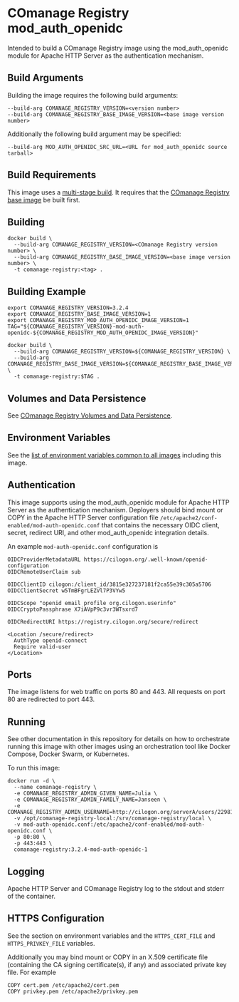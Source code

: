 <!--
COmanage Registry Docker documentation

Portions licensed to the University Corporation for Advanced Internet
Development, Inc. ("UCAID") under one or more contributor license agreements.
See the NOTICE file distributed with this work for additional information
regarding copyright ownership.

UCAID licenses this file to you under the Apache License, Version 2.0
(the "License"); you may not use this file except in compliance with the
License. You may obtain a copy of the License at:

http://www.apache.org/licenses/LICENSE-2.0

Unless required by applicable law or agreed to in writing, software
distributed under the License is distributed on an "AS IS" BASIS,
WITHOUT WARRANTIES OR CONDITIONS OF ANY KIND, either express or implied.
See the License for the specific language governing permissions and
limitations under the License.
-->

# COmanage Registry mod_auth_openidc

Intended to build a COmanage Registry image using the mod_auth_openidc
module for Apache HTTP Server as the authentication mechanism. 

## Build Arguments

Building the image requires the following build arguments:

```
--build-arg COMANAGE_REGISTRY_VERSION=<version number>
--build-arg COMANAGE_REGISTRY_BASE_IMAGE_VERSION=<base image version number>
```

Additionally the following build argument may be specified:

```
--build-arg MOD_AUTH_OPENIDC_SRC_URL=<URL for mod_auth_openidc source tarball>
```

## Build Requirements

This image uses a [multi-stage build](https://docs.docker.com/develop/develop-images/multistage-build/).
It requires that the [COmanage Registry base image](../comanage-registry-base/README.md) 
be built first.

## Building

```
docker build \
  --build-arg COMANAGE_REGISTRY_VERSION=<COmanage Registry version number> \
  --build-arg COMANAGE_REGISTRY_BASE_IMAGE_VERSION=<base image version number> \
  -t comanage-registry:<tag> .
```

## Building Example

```
export COMANAGE_REGISTRY_VERSION=3.2.4
export COMANAGE_REGISTRY_BASE_IMAGE_VERSION=1
export COMANAGE_REGISTRY_MOD_AUTH_OPENIDC_IMAGE_VERSION=1
TAG="${COMANAGE_REGISTRY_VERSION}-mod-auth-openidc-${COMANAGE_REGISTRY_MOD_AUTH_OPENIDC_IMAGE_VERSION}"

docker build \
  --build-arg COMANAGE_REGISTRY_VERSION=${COMANAGE_REGISTRY_VERSION} \
  --build-arg COMANAGE_REGISTRY_BASE_IMAGE_VERSION=${COMANAGE_REGISTRY_BASE_IMAGE_VERSION} \
  -t comanage-registry:$TAG .
```

## Volumes and Data Persistence

See [COmanage Registry Volumes and Data Persistence](../docs/volumes-and-data-persistence.md).


## Environment Variables

See the [list of environment variables common to all images](../docs/comanage-registry-common-environment-variables.md)
including this image.

## Authentication

This image supports using the mod_auth_openidc module for Apache HTTP Server as the
authentication mechanism. Deployers should bind mount or COPY in the Apache HTTP Server
configuration file `/etc/apache2/conf-enabled/mod-auth-openidc.conf` that contains
the necessary OIDC client, secret, redirect URI, and other mod_auth_openidc
integration details.

An example `mod-auth-openidc.conf` configuration is

```
OIDCProviderMetadataURL https://cilogon.org/.well-known/openid-configuration
OIDCRemoteUserClaim sub

OIDCClientID cilogon:/client_id/3815e327237181f2ca55e39c305a5706
OIDCClientSecret w5TmBFgrLEZVl7P3VYw5

OIDCScope "openid email profile org.cilogon.userinfo"
OIDCCryptoPassphrase X7iAVpP9c3vr3WTsxrd7

OIDCRedirectURI https://registry.cilogon.org/secure/redirect

<Location /secure/redirect>
  AuthType openid-connect
  Require valid-user
</Location>
```

## Ports

The image listens for web traffic on ports 80 and 443. All requests
on port 80 are redirected to port 443.

## Running

See other documentation in this repository for details on how to orchestrate
running this image with other images using an orchestration tool like
Docker Compose, Docker Swarm, or Kubernetes.

To run this image:

```
docker run -d \
  --name comanage-registry \
  -e COMANAGE_REGISTRY_ADMIN_GIVEN_NAME=Julia \
  -e COMANAGE_REGISTRY_ADMIN_FAMILY_NAME=Janseen \
  -e COMANAGE_REGISTRY_ADMIN_USERNAME=http://cilogon.org/serverA/users/22981
  -v /opt/comanage-registry-local:/srv/comanage-registry/local \
  -v mod-auth-openidc.conf:/etc/apache2/conf-enabled/mod-auth-openidc.conf \
  -p 80:80 \
  -p 443:443 \
  comanage-registry:3.2.4-mod-auth-openidc-1
```

## Logging

Apache HTTP Server and COmanage Registry log to the stdout and
stderr of the container.

## HTTPS Configuration

See the section on environment variables and the `HTTPS_CERT_FILE` and
`HTTPS_PRIVKEY_FILE` variables.

Additionally you may bind mount or COPY in an X.509 certificate file (containing the CA signing certificate(s), if any)
and associated private key file. For example

```
COPY cert.pem /etc/apache2/cert.pem
COPY privkey.pem /etc/apache2/privkey.pem
```
